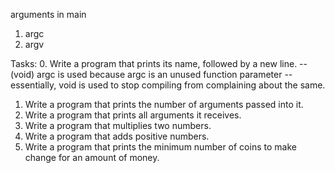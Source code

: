 arguments in main
1. argc
2. argv

Tasks:
0. Write a program that prints its name, followed by a new line.
--(void) argc is used because argc is an unused function parameter
--essentially, void is used to stop compiling from complaining about the same.
1. Write a program that prints the number of arguments passed into it.
2. Write a program that prints all arguments it receives.
3. Write a program that multiplies two numbers.
4. Write a program that adds positive numbers.
5. Write a program that prints the minimum number of coins to make change for an amount of money.
